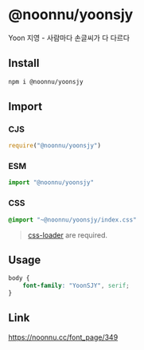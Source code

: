 # @noonnu/yoonsjy
Yoon 지영 - 사람마다 손글씨가 다 다르다

## Install
```sh
npm i @noonnu/yoonsjy
```
## Import
### CJS
```js
require("@noonnu/yoonsjy")
```
### ESM
```js
import "@noonnu/yoonsjy"
```
### CSS 
```css
@import "~@noonnu/yoonsjy/index.css"
```
> [css-loader](https://github.com/webpack-contrib/css-loader) are required.

## Usage
```css
body {
    font-family: "YoonSJY", serif;
}
```

## Link
https://noonnu.cc/font_page/349